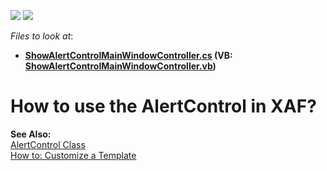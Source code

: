 <!-- default badges list -->
[![](https://img.shields.io/badge/Open_in_DevExpress_Support_Center-FF7200?style=flat-square&logo=DevExpress&logoColor=white)](https://supportcenter.devexpress.com/ticket/details/E1041)
[![](https://img.shields.io/badge/📖_How_to_use_DevExpress_Examples-e9f6fc?style=flat-square)](https://docs.devexpress.com/GeneralInformation/403183)
<!-- default badges end -->
<!-- default file list -->
*Files to look at*:

* **[ShowAlertControlMainWindowController.cs](./CS/WinSolution.Module/ShowAlertControlMainWindowController.cs) (VB: [ShowAlertControlMainWindowController.vb](./VB/WinSolution.Module/ShowAlertControlMainWindowController.vb))**
<!-- default file list end -->
# How to use the AlertControl in XAF?


<p><strong>See Also:</strong><br />
<a href="http://documentation.devexpress.com/#WindowsForms/clsDevExpressXtraBarsAlerterAlertControltopic"><u>AlertControl Class</u></a><br />
<a href="http://documentation.devexpress.com/#Xaf/CustomDocument2618"><u>How to: Customize a Template</u></a></p>

<br/>


